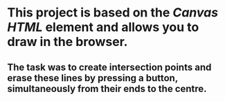 # This project is based on the ***Canvas HTML*** element and allows you to draw in the browser.
## The task was to create intersection points and erase these lines by pressing a button, simultaneously from their ends to the centre.
